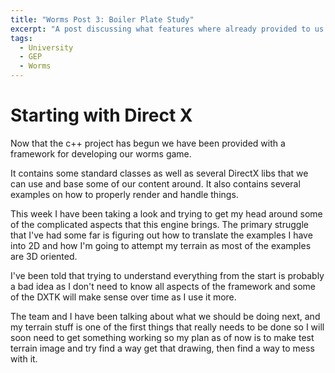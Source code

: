 ```yaml
---
title: "Worms Post 3: Boiler Plate Study"
excerpt: "A post discussing what features where already provided to us by the project"
tags: 
  - University
  - GEP
  - Worms
---
```


# Starting with Direct X

Now that the c++ project has begun we have been provided with a framework for developing our worms game. 

It contains some standard classes as well as several DirectX libs that we can use and base some of our content around. It also contains several examples on how to properly render and handle things. 

This week I have been taking a look and trying to get my head around some of the complicated aspects that this engine brings. The primary struggle that I've had some far is figuring out how to translate the examples I have into 2D and how I'm going to attempt my terrain as most of the examples are 3D oriented. 

I've been told that trying to understand everything from the start is probably a bad idea as I don't need to know all aspects of the framework and some of the DXTK will make sense over time as I use it more. 

The team and I have been talking about what we should be doing next, and my terrain stuff is one of the first things that really needs to be done so I will soon need to get something working so my plan as of now is to make test terrain image and try find a way get that drawing, then find a way to mess with it.

